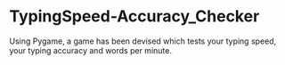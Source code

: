 # TypingSpeed-Accuracy_Checker
Using Pygame, a game has been devised which tests your typing speed, your typing accuracy and words per minute.
